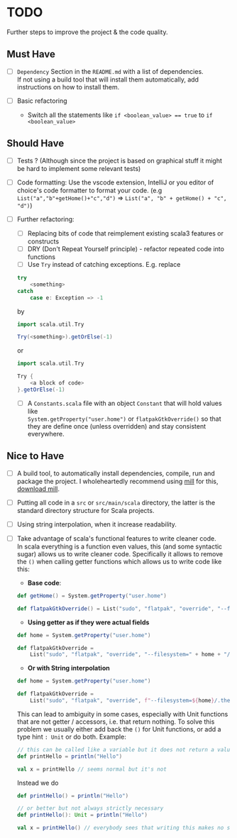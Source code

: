 # TODO

Further steps to improve the project & the code quality.

## Must Have

- [ ] `Dependency` Section in the `README.md` with a list of dependencies.  
If not using a build tool that will install them automatically, add instructions on how to install them.

- [ ] Basic refactoring
    - Switch all the statements like `if <boolean_value> == true` to `if <boolean_value>`

## Should Have

- [ ] Tests ? (Although since the project is based on graphical stuff it might be hard to implement some relevant tests)

- [ ] Code formatting: Use the vscode extension, IntelliJ or you editor of choice's code formatter to format your code. (e.g `List("a","b"+getHome()+"c","d")` => `List("a", "b" + getHome() + "c", "d")`)
 
- [ ] Further refactoring:
    - [ ] Replacing bits of code that reimplement existing scala3 features or constructs
    - [ ] DRY (Don't Repeat Yourself principle) - refactor repeated code into functions
    - [ ] Use `Try` instead of catching exceptions. E.g. replace
    ```scala
    try
        <something>
    catch
        case e: Exception => -1
    ```
    by 
    ```scala 
    import scala.util.Try

    Try(<something>).getOrElse(-1)
    ``` 

    or

    ```scala
    import scala.util.Try

    Try { 
        <a block of code> 
    }.getOrElse(-1)
    ```

    - [ ] A `Constants.scala` file with an object `Constant` that will hold values like  
    `System.getProperty("user.home")` or `flatpakGtkOverride()` so that they are define once (unless overridden) and stay consistent everywhere.


## Nice to Have

- [ ] A build tool, to automatically install dependencies, compile, run and package the project. I wholeheartedly recommend using [mill](https://mill-build.com/mill/Intro_to_Mill.html) for this, [download mill](https://mill-build.com/mill/Installation_IDE_Support.html#_bootstrap_scripts).

- [ ] Putting all code in a `src` or `src/main/scala` directory, the latter is the standard directory structure for Scala projects.

- [ ] Using string interpolation, when it increase readability.

- [ ] Take advantage of scala's functional features to write cleaner code.  
    In scala everything is a function even values, this (and some syntactic sugar) allows us to write cleaner code. Specifically it allows to remove the `()` when calling getter functions which allows us to write code like this:
    - **Base code**: 
    ```scala
    def getHome() = System.getProperty("user.home")

    def flatpakGtkOverride() = List("sudo", "flatpak", "override", "--filesystem="+getHome()+"/.themes")
    ```
    - **Using getter as if they were actual fields**

    ```scala
    def home = System.getProperty("user.home")

    def flatpakGtkOverride = 
        List("sudo", "flatpak", "override", "--filesystem=" + home + "/.themes")
    ```

    - **Or with String interpolation**
    ```scala
    def home = System.getProperty("user.home")

    def flatpakGtkOverride = 
        List("sudo", "flatpak", "override", f"--filesystem=${home}/.themes")
    ```

    This can lead to ambiguity in some cases, especially with Unit functions that are not getter / accessors, i.e. that return nothing. To solve this problem we usually either add back the `()` for Unit functions, or add a type hint `: Unit` or do both. Example:

    ```scala
    // this can be called like a variable but it does not return a value
    def printHello = println("Hello")

    val x = printHello // seems normal but it's not
    ```
    Instead we do 

    ```scala
    def printHello() = println("Hello")
    
    // or better but not always strictly necessary
    def printHello(): Unit = println("Hello")

    val x = printHello() // everybody sees that writing this makes no sense
    ```


